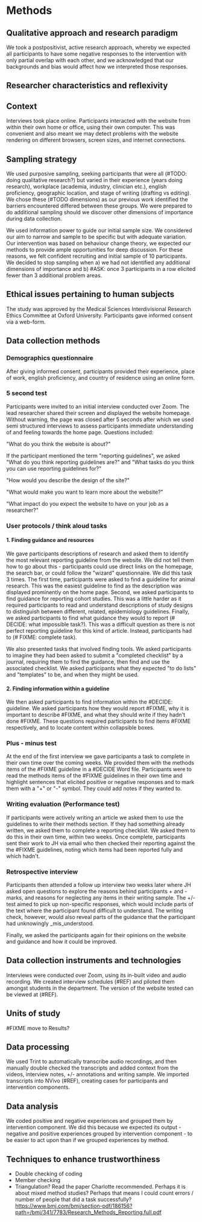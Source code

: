 # Methods

## Qualitative approach and research paradigm
<!-- Qualitative approach (e.g., ethnography, grounded theory, case study, phenomenology, narrative research) and guiding theory if appropriate; identifying the research paradigm (e.g., postpositivist, constructivist/ interpretivist) is also recommended; rationale** -->
We took a postpositivist, active research approach, whereby we expected all participants to have some negative responses to the intervention with only partial overlap with each other, and we acknowledged that our backgrounds and bias would affect how we interpreted those responses.

## Researcher characteristics and reflexivity
<!-- Researchers’ characteristics that may influence the research, including personal attributes, qualifications/experience, relationship with participants, assumptions, and/or presuppositions; potential or actual interaction between researchers’ characteristics and the research questions, approach, methods, results, and/or transferability -->

## Context
<!-- Setting/site and salient contextual factors; rationale** -->
Interviews took place online. Participants interacted with the website from within their own home or office, using their own computer. This was convenient and also meant we may detect problems with the website rendering on different browsers, screen sizes, and internet connections.

## Sampling strategy
<!-- How and why research participants, documents, or events were selected; criteria for deciding when no further sampling was necessary (e.g., sampling saturation); rationale** -->
We used purposive sampling, seeking participants that were all (#TODO: doing qualitative research?) but varied in their experience (years doing research), workplace (academia, industry, clinician etc.), english proficiency, geographic location, and stage of writing (drafting vs editing). We chose these (#TODO dimensions) as our previous work identified the barriers encountered differed between these groups. We were prepared to do additional sampling should we discover other dimensions of importance during data collection.

We used information power to guide our initial sample size. We considered our aim to narrow and sample to be specific but with adequate variation. Our intervention was based on behaviour change theory, we expected our methods to provide ample opportunities for deep discussion. For these reasons, we felt confident recruiting and initial sample of 10 participants. We decided to stop sampling when a) we had not identified any additional dimensions of importance and b) #ASK: once 3 participants in a row elicited fewer than 3 additional problem areas.

<!-- # DECIDE: renumeration -->

## Ethical issues pertaining to human subjects
<!-- Documentation of approval by an appropriate ethics review board and participant consent, or explanation for lack thereof; other confidentiality and data security issues -->
The study was approved by the Medical Sciences Interdivisional Research Ethics Committee at Oxford University. Participants gave informed consent via a web-form.

## Data collection methods
<!-- Types of data collected; details of data collection procedures including (as appropriate) start and stop dates of data collection and analysis, iterative process, triangulation of sources/methods, and modification of procedures in response to evolving study findings; rationale** -->

### Demographics questionnaire

After giving informed consent, participants provided their experience, place of work, english proficiency, and country of residence using an online form.

### 5 second test

Participants were invited to an initial interview conducted over Zoom. The lead researcher shared their screen and displayed the website homepage. Without warning, the page was closed after 5 seconds after which we used semi structured interviews to assess participants immediate understanding of and feeling towards the home page. Questions included:

"What do you think the website is about?"

If the participant mentioned the term "reporting guidelines", we asked "What do you think reporting guidelines are?" and "What tasks do you think you can use reporting guidelines for?"

"How would you describe the design of the site?"

"What would make you want to learn more about the website?"

"What impact do you expect the website to have on your job as a researcher?"

### User protocols / think aloud tasks

#### 1. Finding guidance and resources

We gave participants descriptions of research and asked them to identify the most relevant reporting guideline from the website. We did not tell them how to go about this - participants could use direct links on the homepage, the search bar, or could follow the "wizard" questionnaire. We did this task 3 times. The first time, participants were asked to find a guideline for animal research. This was the easiest guideline to find as the description was displayed prominently on the home page. Second, we asked participants to find guidance for reporting cohort studies. This was a little harder as it required participants to read and understand descriptions of study designs to distinguish between different, related, epidemiology guidelines. Finally, we asked participants to find what guidance they would to report (# DECIDE: what impossible task?). This was a difficult question as there is not perfect reporting guideline for this kind of article. Instead, participants had to (# FIXME: complete task).

We also presented tasks that involved finding tools. We asked participants to imagine they had been asked to submit a "completed checklist" by a journal, requiring them to find the guidance, then find and use the associated checklist. We asked participants what they expected "to do lists" and "templates" to be, and when they might be used.

#### 2. Finding information within a guideline

We then asked participants to find information within the #DECIDE: guideline. We asked participants how they would report #FIXME, why it is important  to describe #FIXME, and what they should write if they hadn't done #FIXME. These questions required participants to find items #FIXME respectively, and to locate content within collapsible boxes.

### Plus - minus test

At the end of the first interview we gave participants a task to complete in their own time over the coming weeks. We provided them with the methods items of the #FIXME guideline in a #DECIDE Word file. Participants were to read the methods items of the #FIXME guidelines in their own time and highlight sentences that elicited positive or negative responses and to mark them with a "+" or "-" symbol. They could add notes if they wanted to.

### Writing evaluation (Performance test)

If participants were actively writing an article we asked them to use the guidelines to write their methods section. If they had something already written, we asked them to complete a reporting checklist. We asked them to do this in their own time, within two weeks. Once complete, participants sent their work to JH via email who then checked their reporting against the the #FIXME guidelines, noting which items had been reported fully and which hadn't.

### Retrospective interview

Participants then attended a follow up interview two weeks later where JH asked open questions to explore the reasons behind participants + and - marks, and reasons for neglecting any items in their writing sample. The +/- test aimed to pick up non-specific responses, which would include parts of the text where the participant found difficult to understand. The writing check, however, would also reveal parts of the guidance that the participant had unknowingly _mis_understood.

Finally, we asked the participants again for their opinions on the website and guidance and how it could be improved.

<!-- #DECIDE: Do we really need people to go away and write, then come back? Recruiting people that are actively writing may bias our sample as we may attract participants that are looking for help/feedback on their writing. If we were to ditch this step, we could ask participants to do the +/- test live, in the session, and then interview them immediately. A middle ground could be to give them an option: Participants could expect to attend 2 interviews, but then if it turns out they aren't writing anything actively, we could cancel the second interview and do the +/- there and then. Downside of this is that we can't offer manuscript review as an incentive. But downside of offering manuscript review as an incentive is that it may bias our sample (to people looking for help) and also may give the game away. Perhaps we could counter act that by recruiting people that we already know don't like guidelines? But would they do the writing task?-->

## Data collection instruments and technologies
<!-- Description of instruments (e.g., interview guides, questionnaires) and devices (e.g., audio recorders) used for data collection; if/how the instrument(s) changed over the course of the study -->
Interviews were conducted over Zoom, using its in-built video and audio recording. We created interview schedules (#REF) and piloted them amongst students in the department. The version of the website tested can be viewed at (#REF).

## Units of study
<!-- Number and relevant characteristics of participants, documents, or events included in the study; level of participation (could be reported in results) --> #FIXME move to Results?

## Data processing
<!-- Methods for processing data prior to and during analysis, including transcription, data entry, data management and security, verification of data integrity, data coding, and anonymization/de-identification of excerpts -->
We used Trint to automatically transcribe audio recordings, and then manually double checked the transcripts and added context from the videos, interview notes, +/- annotations and writing sample. We imported transcripts into NVivo (#REF), creating cases for participants and intervention components.

## Data analysis
<!-- Process by which inferences, themes, etc., were identified and developed, including the researchers involved in data analysis; usually references a specific paradigm or approach; rationale** -->
We coded positive and negative experiences and grouped them by intervention component. We did this because we expected its output - negative and positive experiences grouped by intervention component - to be easier to act upon than if we grouped experiences by method.

<!-- # DECIDE: count similar problems? -->

## Techniques to enhance trustworthiness
<!-- Techniques to enhance trustworthiness and credibility of data analysis (e.g., member checking, audit trail, triangulation); rationale** -->
* Double checking of coding
* Member checking
* Triangulation? Read the paper Charlotte recommended. Perhaps it is about mixed method studies? Perhaps that means I could count errors / number of people that did a task successfully? https://www.bmj.com/bmj/section-pdf/186156?path=/bmj/341/7783/Research_Methods_Reporting.full.pdf
